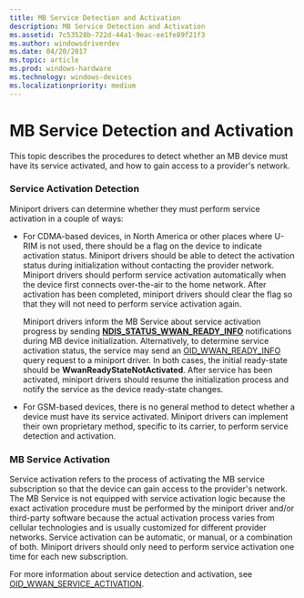 ```yaml
---
title: MB Service Detection and Activation
description: MB Service Detection and Activation
ms.assetid: 7c53528b-722d-44a1-9eac-ee1fe89f21f3
ms.author: windowsdriverdev
ms.date: 04/20/2017
ms.topic: article
ms.prod: windows-hardware
ms.technology: windows-devices
ms.localizationpriority: medium
---
```


# MB Service Detection and Activation


This topic describes the procedures to detect whether an MB device must have its service activated, and how to gain access to a provider's network.

### Service Activation Detection

Miniport drivers can determine whether they must perform service activation in a couple of ways:

-   For CDMA-based devices, in North America or other places where U-RIM is not used, there should be a flag on the device to indicate activation status. Miniport drivers should be able to detect the activation status during initialization without contacting the provider network. Miniport drivers should perform service activation automatically when the device first connects over-the-air to the home network. After activation has been completed, miniport drivers should clear the flag so that they will not need to perform service activation again.

    Miniport drivers inform the MB Service about service activation progress by sending [**NDIS\_STATUS\_WWAN\_READY\_INFO**](https://msdn.microsoft.com/library/windows/hardware/ff567856) notifications during MB device initialization. Alternatively, to determine service activation status, the service may send an [OID\_WWAN\_READY\_INFO](https://msdn.microsoft.com/library/windows/hardware/ff569833) query request to a miniport driver. In both cases, the initial ready-state should be **WwanReadyStateNotActivated**. After service has been activated, miniport drivers should resume the initialization process and notify the service as the device ready-state changes.

-   For GSM-based devices, there is no general method to detect whether a device must have its service activated. Miniport drivers can implement their own proprietary method, specific to its carrier, to perform service detection and activation.

### MB Service Activation

Service activation refers to the process of activating the MB service subscription so that the device can gain access to the provider's network. The MB Service is not equipped with service activation logic because the exact activation procedure must be performed by the miniport driver and/or third-party software because the actual activation process varies from cellular technologies and is usually customized for different provider networks. Service activation can be automatic, or manual, or a combination of both. Miniport drivers should only need to perform service activation one time for each new subscription.

For more information about service detection and activation, see [OID\_WWAN\_SERVICE\_ACTIVATION](https://msdn.microsoft.com/library/windows/hardware/ff569835).

 

 





